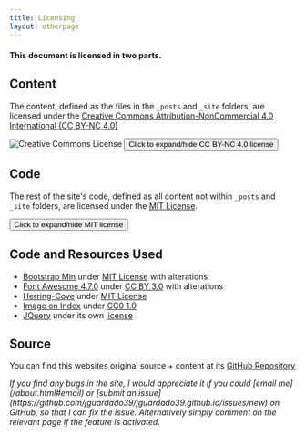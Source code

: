 ```yaml
---
title: Licensing
layout: otherpage
---
```

#### This document is licensed in two parts.

## Content
The content, defined as the files in the `_posts` and `_site` folders, are licensed under the [Creative Commons Attribution-NonCommercial 4.0 International (CC BY-NC 4.0)](https://creativecommons.org/licenses/by-nc/4.0/)

<img alt="Creative Commons License" style="border-width:0" src="https://i.creativecommons.org/l/by-nc/4.0/88x31.png" />

<div id="ccspoiler" style="display:none">
<pre>
{% include CC_BY-NC_4.0.md %}
</pre>
</div>
<button title="Click to expand/hide CC BY-NC 4.0 license" type="button" onclick="if(document.getElementById('ccspoiler') .style.display=='none') {document.getElementById('ccspoiler') .style.display=''}else{document.getElementById('ccspoiler') .style.display='none'}">Click to expand/hide CC BY-NC 4.0 license</button>




## Code
The rest of the site's code, defined as all content not within `_posts` and `_site` folders, are licensed under the [MIT License](https://opensource.org/licenses/MIT).



<div id="mitspoiler" style="display:none">

<pre>
{% include MIT-License.md %}
</pre>
</div>
<button title="Click to expand/hide MIT license" type="button" onclick="if(document.getElementById('mitspoiler') .style.display=='none') {document.getElementById('mitspoiler') .style.display=''}else{document.getElementById('mitspoiler') .style.display='none'}">Click to expand/hide MIT license</button>

## <a name="credits" />Code and Resources Used
* [Bootstrap Min](http://getbootstrap.com/) under [MIT License](https://github.com/twbs/bootstrap/blob/master/LICENSE) with alterations
* [Font Awesome 4.7.0](http://fontawesome.io/) under [CC BY 3.0](https://creativecommons.org/licenses/by/3.0/) with alterations
* [Herring-Cove](https://github.com/arnp/herring-cove/) under [MIT License](https://github.com/arnp/herring-cove/blob/master/LICENSE)
* [Image on Index](https://unsplash.com/photos/KDYcgCEoFcY) under [CC0 1.0](https://unsplash.com/license)
* [JQuery](https://jquery.com/) under its own [license](https://github.com/jquery/jquery/blob/master/LICENSE.txt)


## Source
You can find this websites original source + content at its [GitHub Repository](https://github.com/jguardado39/jguardado39.github.io)


 <a name="bugs" />
<i>If you find any bugs in the site, I would appreciate it if you could [email me](/about.html#email) or [submit an issue](https://github.com/jguardado39/jguardado39.github.io/issues/new) on GitHub, so that I can fix the issue. Alternatively simply comment on the relevant page if the feature is activated.</i>
